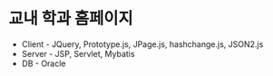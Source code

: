 # 교내 학과 홈페이지

+ Client - JQuery, Prototype.js, JPage.js, hashchange.js, JSON2.js
+ Server - JSP, Servlet, Mybatis 
+ DB - Oracle
